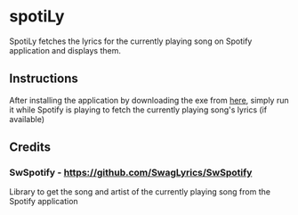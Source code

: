 # spotiLy
SpotiLy fetches the lyrics for the currently playing song on Spotify application and displays them.

## Instructions
After installing the application by downloading the exe from [here](https://github.com/waleedahmad98/spotiLy/releases), simply run it while Spotify is playing to fetch the currently playing song's lyrics (if available)


## Credits
### SwSpotify - https://github.com/SwagLyrics/SwSpotify
Library to get the song and artist of the currently playing song from the Spotify application
